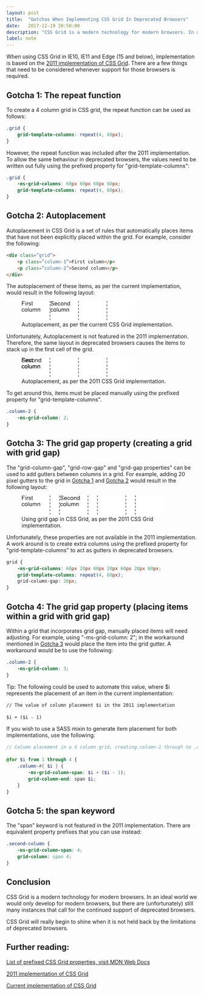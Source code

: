 ```yaml
---
layout: post
title:  "Gotchas When Implementing CSS Grid In Deprecated Browsers"
date:   2017-12-19 20:50:00
description: "CSS Grid is a modern technology for modern browsers. In an ideal world we would only develop for modern browsers, but there are (unfortunately) still many instances that call for the continued support of deprecated browsers."
label: note
---
```


When using CSS Grid in IE10, IE11 and Edge (15 and below), implementation is based on the <a href="https://www.w3.org/TR/2011/WD-css3-grid-layout-20110407/" target="_blank">2011 implementation of CSS Grid</a>. There are a few things that need to be considered whenever support for those browsers is required.

## Gotcha 1: The repeat function

To create a 4 column grid in CSS grid, the repeat function can be used as follows:

``` css
.grid {
    grid-template-columns: repeat(4, 60px);
}
```

However, the repeat function was included after the 2011 implementation. To allow the same behaviour in deprecated browsers, the values need to be written out fully using the prefixed property for "grid-template-columns":

``` css
.grid {
    -ms-grid-columns: 60px 60px 60px 60px;
    grid-template-columns: repeat(4, 60px);
}
```

## Gotcha 2: Autoplacement

Autoplacement in CSS Grid is a set of rules that automatically places items that have not been explicitly placed within the grid. For example, consider the following:

``` html
<div class=”grid”>
    <p class=”column-1”>First column</p>
    <p class=”column-2”>Second column</p>
</div>
```

The autoplacement of these items, as per the current implementation, would result in the following layout:

<figure>
    <img src="/static/images/posts/2017-12-18-grid-normal.png" alt="Autoplacement, as per the current CSS Grid implementation" class="c-post__image">
    <figcaption>Autoplacement, as per the current CSS Grid implementation.</figcaption>
</figure>

Unfortunately, Autoplacement is not featured in the 2011 implementation. Therefore, the same layout in deprecated browsers causes the items to stack up in the first cell of the grid.

<figure>
    <img src="/static/images/posts/2017-12-18-grid-ie.png" alt="Autoplacement, as per the 2011 CSS Grid implementation" class="c-post__image">
    <figcaption>Autoplacement, as per the 2011 CSS Grid implementation.</figcaption>
</figure>

To get around this, items must be placed manually using the prefixed property for "grid-template-columns".

``` css
.column-2 {
    -ms-grid-column: 2;
}
```

## Gotcha 3: The grid gap property (creating a grid with grid gap)

The "grid-column-gap", "grid-row-gap" and "grid-gap properties" can be used to add gutters between columns in a grid. For example, adding 20 pixel gutters to the grid in [Gotcha 1](#gotcha-1-the-repeat-function) and [Gotcha 2](#gotcha-2-autoplacement) would result in the following layout:

<figure>
    <img src="/static/images/posts/2017-12-18-grid-gap.png" alt="Using grid gap in CSS Grid, as per the 2011 CSS Grid implementation" class="c-post__image">
    <figcaption>Using grid gap in CSS Grid, as per the 2011 CSS Grid implementation.</figcaption>
</figure>

Unfortunately, these properties are not available in the 2011 implementation. A work around is to create extra columns using the prefixed property for "grid-template-columns" to act as gutters in deprecated browsers.

``` css
grid {
    -ms-grid-columns: 60px 20px 60px 20px 60px 20px 60px;
    grid-template-columns: repeat(4, 60px);
    grid-column-gap: 20px;
}
```

## Gotcha 4: The grid gap property (placing items within a grid with grid gap)

Within a grid that incorporates grid gap, manually placed items will need adjusting. For example, using "-ms-grid-column: 2"; in the workaround mentioned in [Gotcha 3](gotcha-3-the-grid-gap-property-creating-a-grid-with-grid-gap) would place the item into the grid gutter. A workaround would be to use the following:

``` css
.column-2 {
    -ms-grid-column: 3;
}
```

Tip: The following could be used to automate this value, where $i represents the placement of an item in the current implementation:

```
// The value of column placement $i in the 2011 implementation

$i + ($i - 1)
```

If you wish to use a SASS mixin to generate item placement for both implementations, use the following:

``` scss
// Column placement in a 4 column grid, creating.column-1 through to .column-4

@for $i from 1 through 4 {
    .column-#{ $i } {
        -ms-grid-column-span: $i + ($i - 1);
        grid-column-end: span $i;
    }
}
```


## Gotcha 5: the span keyword

The "span" keyword is not featured in the 2011 implementation. There are equivalent property prefixes that you can use instead:

``` css
.second-column {
    -ms-grid-column-span: 4;
    grid-column: span 4;
}
```

## Conclusion

CSS Grid is a modern technology for modern browsers. In an ideal world we would only develop for modern browsers, but there are (unfortunately) still many instances that call for the continued support of deprecated browsers.

CSS Grid will really begin to shine when it is not held back by the limitations of deprecated browsers.

## Further reading:

<a href="https://developer.mozilla.org/en-US/docs/Web/CSS/CSS_Grid_Layout/CSS_Grid_and_Progressive_Enhancement" target="_blank">List of prefixed CSS Grid properties, visit MDN Web Docs</a>

<a href="https://www.w3.org/TR/2011/WD-css3-grid-layout-20110407/" target="_blank">2011 implementation of CSS Grid</a>

<a href="https://www.w3.org/TR/css3-grid-layout/" target="_blank">Current implementation of CSS Grid</a>
